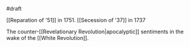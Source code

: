 #draft 

[[Reparation of '51]] in 1751.
[[Secession of '37]] in 1737

The counter-[[Revelationary Revolution|apocalyptic]] sentiments in the wake of the [[White Revolution]].